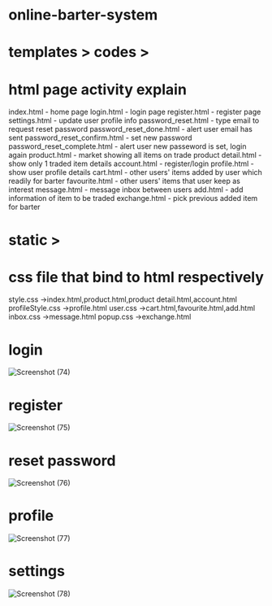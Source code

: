 # online-barter-system

# templates > codes >
# html page activity explain
index.html - home page
login.html - login page
register.html - register page
settings.html - update user profile info
password_reset.html -  type email to request reset password
password_reset_done.html - alert user email has sent
password_reset_confirm.html - set new password
password_reset_complete.html - alert user new passeword is set, login again
product.html - market showing all items on trade
product detail.html - show only 1 traded item details
account.html - register/login
profile.html - show user profile details
cart.html - other users' items added by user which readily for barter
favourite.html - other users' items that user keep as interest
message.html - message inbox between users
add.html - add information of item to be traded
exchange.html - pick previous added item for barter

# static >
# css file that bind to html respectively
style.css ->index.html,product.html,product detail.html,account.html
profileStyle.css ->profile.html
user.css ->cart.html,favourite.html,add.html
inbox.css ->message.html
popup.css ->exchange.html

# login
![Screenshot (74)](https://user-images.githubusercontent.com/76723340/103288315-8e7e1000-4a1f-11eb-9b85-ea8ef2a0b186.png)
# register
![Screenshot (75)](https://user-images.githubusercontent.com/76723340/103288367-afdefc00-4a1f-11eb-99b7-e7ce3bab9c16.png)
# reset password
![Screenshot (76)](https://user-images.githubusercontent.com/76723340/103288378-b66d7380-4a1f-11eb-9e86-5bcd31ae7f69.png)
# profile
![Screenshot (77)](https://user-images.githubusercontent.com/76723340/103288394-bf5e4500-4a1f-11eb-9340-bf28f5376ce0.png)
# settings
![Screenshot (78)](https://user-images.githubusercontent.com/76723340/103288402-c1280880-4a1f-11eb-875b-4fb144a85424.png)
